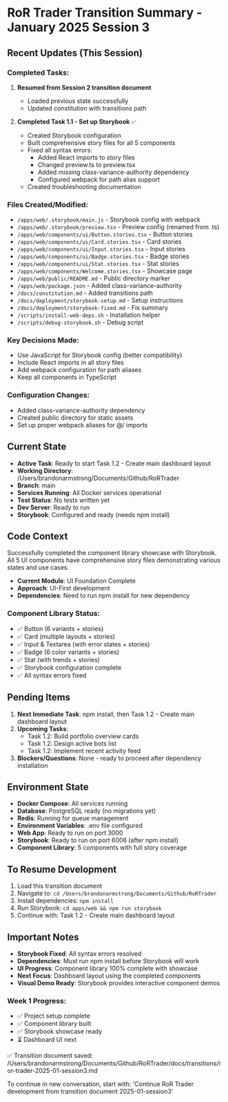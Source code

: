 # RoR Trader Transition Summary - January 2025 Session 3

## Recent Updates (This Session)

### Completed Tasks:
1. **Resumed from Session 2 transition document**
   - Loaded previous state successfully
   - Updated constitution with transitions path

2. **Completed Task 1.1 - Set up Storybook** ✅
   - Created Storybook configuration
   - Built comprehensive story files for all 5 components
   - Fixed all syntax errors:
     - Added React imports to story files
     - Changed preview.ts to preview.tsx
     - Added missing class-variance-authority dependency
     - Configured webpack for path alias support
   - Created troubleshooting documentation

### Files Created/Modified:
- `/apps/web/.storybook/main.js` - Storybook config with webpack
- `/apps/web/.storybook/preview.tsx` - Preview config (renamed from .ts)
- `/apps/web/components/ui/Button.stories.tsx` - Button stories
- `/apps/web/components/ui/Card.stories.tsx` - Card stories
- `/apps/web/components/ui/Input.stories.tsx` - Input stories
- `/apps/web/components/ui/Badge.stories.tsx` - Badge stories
- `/apps/web/components/ui/Stat.stories.tsx` - Stat stories
- `/apps/web/components/Welcome.stories.tsx` - Showcase page
- `/apps/web/public/README.md` - Public directory marker
- `/apps/web/package.json` - Added class-variance-authority
- `/docs/constitution.md` - Added transitions path
- `/docs/deployment/storybook-setup.md` - Setup instructions
- `/docs/deployment/storybook-fixed.md` - Fix summary
- `/scripts/install-web-deps.sh` - Installation helper
- `/scripts/debug-storybook.sh` - Debug script

### Key Decisions Made:
- Use JavaScript for Storybook config (better compatibility)
- Include React imports in all story files
- Add webpack configuration for path aliases
- Keep all components in TypeScript

### Configuration Changes:
- Added class-variance-authority dependency
- Created public directory for static assets
- Set up proper webpack aliases for @/ imports

## Current State

- **Active Task**: Ready to start Task 1.2 - Create main dashboard layout
- **Working Directory**: /Users/brandonarmstrong/Documents/Github/RoRTrader
- **Branch**: main
- **Services Running**: All Docker services operational
- **Test Status**: No tests written yet
- **Dev Server**: Ready to run
- **Storybook**: Configured and ready (needs npm install)

## Code Context

Successfully completed the component library showcase with Storybook. All 5 UI components have comprehensive story files demonstrating various states and use cases.

- **Current Module**: UI Foundation Complete
- **Approach**: UI-First development
- **Dependencies**: Need to run npm install for new dependency

### Component Library Status:
- ✅ Button (6 variants + stories)
- ✅ Card (multiple layouts + stories)
- ✅ Input & Textarea (with error states + stories)
- ✅ Badge (6 color variants + stories)
- ✅ Stat (with trends + stories)
- ✅ Storybook configuration complete
- ✅ All syntax errors fixed

## Pending Items

1. **Next Immediate Task**: npm install, then Task 1.2 - Create main dashboard layout
2. **Upcoming Tasks**: 
   - Task 1.2: Build portfolio overview cards
   - Task 1.2: Design active bots list
   - Task 1.2: Implement recent activity feed
3. **Blockers/Questions**: None - ready to proceed after dependency installation

## Environment State

- **Docker Compose**: All services running
- **Database**: PostgreSQL ready (no migrations yet)
- **Redis**: Running for queue management
- **Environment Variables**: .env file configured
- **Web App**: Ready to run on port 3000
- **Storybook**: Ready to run on port 6006 (after npm install)
- **Component Library**: 5 components with full story coverage

## To Resume Development

1. Load this transition document
2. Navigate to: `cd /Users/brandonarmstrong/Documents/Github/RoRTrader`
3. Install dependencies: `npm install`
4. Run Storybook: `cd apps/web && npm run storybook`
5. Continue with: Task 1.2 - Create main dashboard layout

## Important Notes

- **Storybook Fixed**: All syntax errors resolved
- **Dependencies**: Must run npm install before Storybook will work
- **UI Progress**: Component library 100% complete with showcase
- **Next Focus**: Dashboard layout using the completed components
- **Visual Demo Ready**: Storybook provides interactive component demos

### Week 1 Progress:
- ✅ Project setup complete
- ✅ Component library built
- ✅ Storybook showcase ready
- ⏳ Dashboard UI next

✅ Transition document saved: /Users/brandonarmstrong/Documents/Github/RoRTrader/docs/transitions/ror-trader-2025-01-session3.md

To continue in new conversation, start with:
'Continue RoR Trader development from transition document 2025-01-session3'
